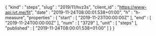 {
  "kind" : "steps",
  "slug" : "2019/11/hvz3s",
  "client_id" : "https://www-api.jvt.me/fit",
  "date" : "2019-11-24T08:00:01.538+01:00",
  "h" : "h-measure",
  "properties" : {
    "start" : [ "2019-11-23T00:00:00Z" ],
    "end" : [ "2019-11-24T00:00:00Z" ],
    "num" : [ "3729" ],
    "unit" : [ "steps" ],
    "published" : [ "2019-11-24T08:00:01.538+01:00" ]
  }
}
